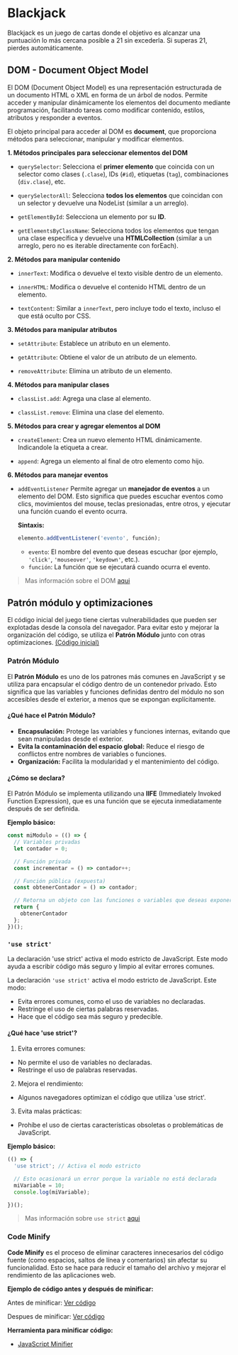 # Blackjack

Blackjack es un juego de cartas donde el objetivo es alcanzar una puntuación lo más cercana posible a 21 sin excederla. Si superas 21, pierdes automáticamente.

## DOM - Document Object Model
El DOM (Document Object Model) es una representación estructurada de un documento HTML o XML en forma de un árbol de nodos. Permite acceder y manipular dinámicamente los elementos del documento mediante programación, facilitando tareas como modificar contenido, estilos, atributos y responder a eventos.

El objeto principal para acceder al DOM es **document**, que proporciona métodos para seleccionar, manipular y modificar elementos.

**1. Métodos principales para seleccionar elementos del DOM**
- `querySelector`: Selecciona el **primer elemento** que coincida con un selector como clases (`.clase`), IDs (`#id`), etiquetas (`tag`), combinaciones (`div.clase`), etc.

- `querySelectorAll`: Selecciona **todos los elementos** que coincidan con un selector y devuelve una NodeList (similar a un arreglo).

- `getElementById`: Selecciona un elemento por su **ID**.

- `getElementsByClassName`: Selecciona todos los elementos que tengan una clase específica y devuelve una **HTMLCollection** (similar a un arreglo, pero no es iterable directamente con forEach).

**2. Métodos para manipular contenido**
- `innerText`: Modifica o devuelve el texto visible dentro de un elemento.

- `innerHTML`: Modifica o devuelve el contenido HTML dentro de un elemento.

- `textContent`: Similar a `innerText`, pero incluye todo el texto, incluso el que está oculto por CSS.

**3. Métodos para manipular atributos**
- `setAttribute`: Establece un atributo en un elemento.

- `getAttribute`: Obtiene el valor de un atributo de un elemento.

- `removeAttribute`: Elimina un atributo de un elemento.

**4. Métodos para manipular clases**
- `classList.add`: Agrega una clase al elemento.

- `classList.remove`: Elimina una clase del elemento.

**5. Métodos para crear y agregar elementos al DOM**
- `createElement`: Crea un nuevo elemento HTML dinámicamente. Indicandole la etiqueta a crear.

- `append`: Agrega un elemento al final de otro elemento como hijo.

**6. Métodos para manejar eventos**
- `addEventListener` Permite agregar un **manejador de eventos** a un elemento del DOM. Esto significa que puedes escuchar eventos como clics, movimientos del mouse, teclas presionadas, entre otros, y ejecutar una función cuando el evento ocurra.

  **Sintaxis:**
  ```javascript
  elemento.addEventListener('evento', función);
  ```
  - `evento`: El nombre del evento que deseas escuchar (por ejemplo, `'click'`, `'mouseover'`, `'keydown'`, etc.).
  - `función`: La función que se ejecutará cuando ocurra el evento.

> Mas información sobre el DOM [aqui](https://developer.mozilla.org/es/docs/Glossary/DOM)

## Patrón módulo y optimizaciones

El código inicial del juego tiene ciertas vulnerabilidades que pueden ser explotadas desde la consola del navegador. Para evitar esto y mejorar la organización del código, se utiliza el **Patrón Módulo** junto con otras optimizaciones. [(Código inicial)](https://github.com/Caballero-dev/JavaScript/blob/19b8c0a55263220836972e0497c995c123a443af/02-blackjack/assets/js/juego.js)

### Patrón Módulo

El **Patrón Módulo** es uno de los patrones más comunes en JavaScript y se utiliza para encapsular el código dentro de un contenedor privado. Esto significa que las variables y funciones definidas dentro del módulo no son accesibles desde el exterior, a menos que se expongan explícitamente.

#### **¿Qué hace el Patrón Módulo?**
- **Encapsulación:** Protege las variables y funciones internas, evitando que sean manipuladas desde el exterior.
- **Evita la contaminación del espacio global:** Reduce el riesgo de conflictos entre nombres de variables o funciones.
- **Organización:** Facilita la modularidad y el mantenimiento del código.

#### **¿Cómo se declara?**
El Patrón Módulo se implementa utilizando una **IIFE** (Immediately Invoked Function Expression), que es una función que se ejecuta inmediatamente después de ser definida.

**Ejemplo básico:**
```javascript
const miModulo = (() => {
  // Variables privadas
  let contador = 0;

  // Función privada
  const incrementar = () => contador++;

  // Función pública (expuesta)
  const obtenerContador = () => contador;

  // Retorna un objeto con las funciones o variables que deseas exponer
  return {
    obtenerContador
  };
})();
```

### `'use strict'`
La declaración 'use strict' activa el modo estricto de JavaScript. Este modo ayuda a escribir código más seguro y limpio al evitar errores comunes.

La declaración `'use strict'` activa el modo estricto de JavaScript. Este modo:
- Evita errores comunes, como el uso de variables no declaradas.
- Restringe el uso de ciertas palabras reservadas.
- Hace que el código sea más seguro y predecible.

#### **¿Qué hace 'use strict'?**
1. Evita errores comunes:
  - No permite el uso de variables no declaradas.
  - Restringe el uso de palabras reservadas.
2. Mejora el rendimiento:
  - Algunos navegadores optimizan el código que utiliza 'use strict'.
3. Evita malas prácticas:
  - Prohíbe el uso de ciertas características obsoletas o problemáticas de JavaScript.

**Ejemplo básico:**
```javascript
(() => {
  'use strict'; // Activa el modo estricto

  // Esto ocasionará un error porque la variable no está declarada
  miVariable = 10; 
  console.log(miVariable);

})();
```

> Mas información sobre `use strict` [aqui](https://developer.mozilla.org/es/docs/Web/JavaScript/Reference/Strict_mode)

### Code Minify
**Code Minify** es el proceso de eliminar caracteres innecesarios del código fuente (como espacios, saltos de línea y comentarios) sin afectar su funcionalidad. Esto se hace para reducir el tamaño del archivo y mejorar el rendimiento de las aplicaciones web.

**Ejemplo de código antes y después de minificar:**

Antes de minificar: [Ver código](assets/js/juego.js)

Despues de minificar: [Ver código](assets/js/juego-min.js)

**Herramienta para minificar código:**
- [JavaScript Minifier](https://www.toptal.com/developers/javascript-minifier)

